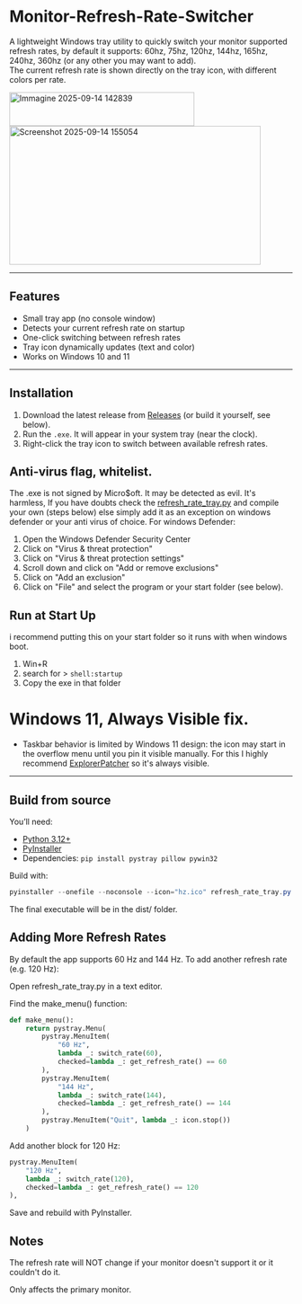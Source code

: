 # Monitor-Refresh-Rate-Switcher
A lightweight Windows tray utility to quickly switch your monitor supported refresh rates, by default it supports: 60hz, 75hz, 120hz, 144hz, 165hz, 240hz, 360hz (or any other you may want to add).  
The current refresh rate is shown directly on the tray icon, with different colors per rate.

<img width="329" height="60" alt="Immagine 2025-09-14 142839" src="https://github.com/user-attachments/assets/c5189678-f92e-4bc5-a210-fa6a3cd798a0" />

<img width="447" height="247" alt="Screenshot 2025-09-14 155054" src="https://github.com/user-attachments/assets/9ea8a821-a4f5-4ac4-8713-6fae1681d8fd" />



---

## Features
- Small tray app (no console window)
- Detects your current refresh rate on startup
- One-click switching between refresh rates
- Tray icon dynamically updates (text and color)
- Works on Windows 10 and 11

---

## Installation
1. Download the latest release from [Releases](../../releases) (or build it yourself, see below).
2. Run the `.exe`. It will appear in your system tray (near the clock).
3. Right-click the tray icon to switch between available refresh rates.

## Anti-virus flag, whitelist.
The .exe is not signed by Micro$oft. It may be detected as evil. It's harmless, If you have doubts check the [refresh_rate_tray.py](https://github.com/nconde25/Monitor-Refresh-Rate-Switcher/blob/main/refresh_rate_tray.py) and compile your own (steps below) else simply add it as an exception on windows defender or your anti virus of choice. For windows Defender:

1. Open the Windows Defender Security Center
2. Click on "Virus & threat protection"
3. Click on "Virus & threat protection settings"
4. Scroll down and click on "Add or remove exclusions"
5. Click on "Add an exclusion"
6. Click on "File" and select the program or your start folder (see below).


## Run at Start Up
i recommend putting this on your start folder so it runs with when windows boot.
1. Win+R
2. search for > `shell:startup`
3. Copy the exe in that folder

# Windows 11, Always Visible fix.
- Taskbar behavior is limited by Windows 11 design: the icon may start in the overflow menu until you pin it visible manually. For this I highly recommend [ExplorerPatcher](https://github.com/valinet/ExplorerPatcher) so it's always visible.

---

## Build from source
You’ll need:
- [Python 3.12+](https://www.python.org/)
- [PyInstaller](https://pyinstaller.org/)
- Dependencies: `pip install pystray pillow pywin32`

Build with:

```powershell
pyinstaller --onefile --noconsole --icon="hz.ico" refresh_rate_tray.py
```
The final executable will be in the dist/ folder.

## Adding More Refresh Rates

By default the app supports 60 Hz and 144 Hz.
To add another refresh rate (e.g. 120 Hz):

Open refresh_rate_tray.py in a text editor.

Find the make_menu() function:

```Python
def make_menu():
    return pystray.Menu(
        pystray.MenuItem(
            "60 Hz",
            lambda _: switch_rate(60),
            checked=lambda _: get_refresh_rate() == 60
        ),
        pystray.MenuItem(
            "144 Hz",
            lambda _: switch_rate(144),
            checked=lambda _: get_refresh_rate() == 144
        ),
        pystray.MenuItem("Quit", lambda _: icon.stop())
    )

```
Add another block for 120 Hz:
```Python
pystray.MenuItem(
    "120 Hz",
    lambda _: switch_rate(120),
    checked=lambda _: get_refresh_rate() == 120
),
```

Save and rebuild with PyInstaller.

## Notes

The refresh rate will NOT change if your monitor doesn't support it or it couldn't do it.

Only affects the primary monitor.
